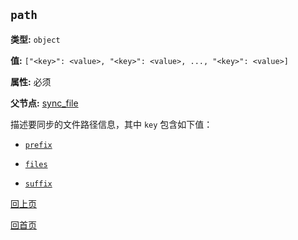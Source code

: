 `path`
----------

**类型:** `object`

**值:** `["<key>": <value>, "<key>": <value>, ..., "<key>": <value>]`

**属性:** 必须

**父节点:** [sync_file](sync_file.md)

描述要同步的文件路径信息，其中 `key` 包含如下值：

- [`prefix`](prefix.md)

- [`files`](files.md)

- [`suffix`](suffix.md)

[回上页](../sync.md)

[回首页](../../index.md)